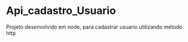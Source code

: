 # Api_cadastro_Usuario


Projeto desenvolvido em node, para cadastrar usuario utilizando método http 
